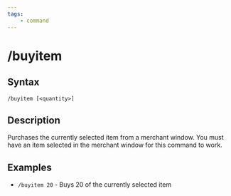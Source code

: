 ```yaml
---
tags:
    - command
---
```

# /buyitem

## Syntax

```eqcommand
/buyitem [<quantity>]
```

## Description

Purchases the currently selected item from a merchant window. You must have an item selected in the merchant window for this command to work.

## Examples

- `/buyitem 20` - Buys 20 of the currently selected item
